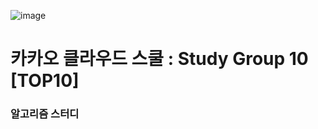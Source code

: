 ![image](https://github.com/ZZ3n/Algorithm-study-top10/assets/83997634/ac55ed9a-e8f9-4651-964c-2cd06a7fd67c)
# 카카오 클라우드 스쿨 : Study Group 10 [TOP10]
### 알고리즘 스터디
